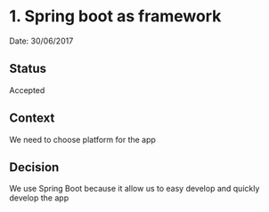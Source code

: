# 1. Spring boot as framework

Date: 30/06/2017

## Status

Accepted 

## Context

We need to choose platform for the app

## Decision

We use Spring Boot because it allow us to easy develop and quickly develop the app